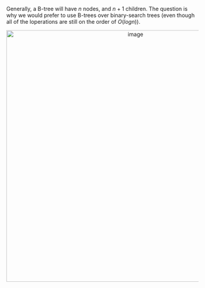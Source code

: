 Generally, a B-tree will have $n$ nodes, and $n+1$ children. The question is why we would prefer to use B-trees over binary-search trees (even though all of the loperations are still on the order of $O(log n)$). 

<p align="center">
<img width="661" alt="image" src="https://user-images.githubusercontent.com/49863684/192345471-a6bdbba6-04be-4626-864b-153b7d0342e7.png">
</p>
